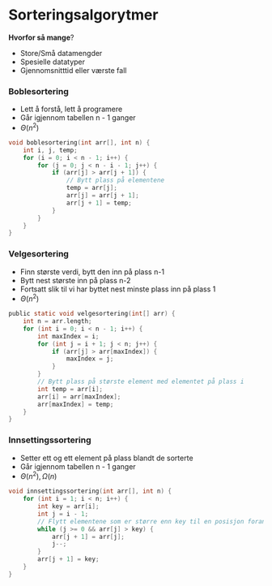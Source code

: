 # Sorteringsalgorytmer

**Hvorfor så mange**?
- Store/Små datamengder
- Spesielle datatyper
- Gjennomsnitttid eller værste fall

### Boblesortering
- Lett å forstå, lett å programere
- Går igjennom tabellen n - 1 ganger
- $\Theta(n^2)$

``` C
void boblesortering(int arr[], int n) {
    int i, j, temp;
    for (i = 0; i < n - 1; i++) {
        for (j = 0; j < n - i - 1; j++) {
            if (arr[j] > arr[j + 1]) {
                // Bytt plass på elementene
                temp = arr[j];
                arr[j] = arr[j + 1];
                arr[j + 1] = temp;
            }
        }
    }
}
```

### Velgesortering
- Finn største verdi, bytt den inn på plass n-1
- Bytt nest største inn på plass n-2
- Fortsatt slik til vi har byttet nest minste plass inn på plass 1
- $\Theta(n^2)$

``` C
public static void velgesortering(int[] arr) {
    int n = arr.length;
    for (int i = 0; i < n - 1; i++) {
        int maxIndex = i;
        for (int j = i + 1; j < n; j++) {
            if (arr[j] > arr[maxIndex]) {
                maxIndex = j;
            }
        }
        // Bytt plass på største element med elementet på plass i
        int temp = arr[i];
        arr[i] = arr[maxIndex];
        arr[maxIndex] = temp;
    }
}
```

### Innsettingssortering
- Setter ett og ett element på plass blandt de sorterte
- Går igjennom tabellen n - 1 ganger
- $\Theta(n^2), \Omega(n)$

``` C
void innsettingssortering(int arr[], int n) {
    for (int i = 1; i < n; i++) {
        int key = arr[i];
        int j = i - 1;
        // Flytt elementene som er større enn key til en posisjon foran
        while (j >= 0 && arr[j] > key) {
            arr[j + 1] = arr[j];
            j--;
        }
        arr[j + 1] = key;
    }
}
```
